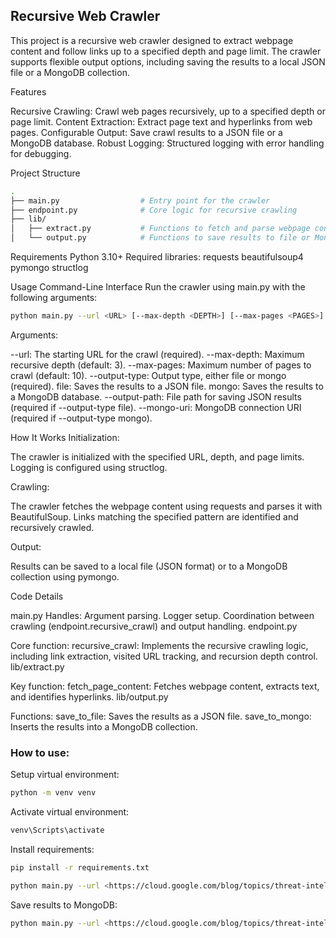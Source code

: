 ## Recursive Web Crawler

This project is a recursive web crawler designed to extract webpage content and follow links up to a specified depth and page limit. The crawler supports flexible output options, including saving the results to a local JSON file or a MongoDB collection.

Features

Recursive Crawling: Crawl web pages recursively, up to a specified depth or page limit.
Content Extraction: Extract page text and hyperlinks from web pages.
Configurable Output: Save crawl results to a JSON file or a MongoDB database.
Robust Logging: Structured logging with error handling for debugging.

Project Structure
```bash
.
├── main.py                  # Entry point for the crawler
├── endpoint.py              # Core logic for recursive crawling
├── lib/
│   ├── extract.py           # Functions to fetch and parse webpage content
│   └── output.py            # Functions to save results to file or MongoDB
```



Requirements
Python 3.10+
Required libraries:
requests
beautifulsoup4
pymongo
structlog

Usage
Command-Line Interface
Run the crawler using main.py with the following arguments:

```bash
python main.py --url <URL> [--max-depth <DEPTH>] [--max-pages <PAGES>] --output-type <TYPE> [--output-path <PATH>] [--mongo-uri <URI>]
```


Arguments:

--url: The starting URL for the crawl (required).
--max-depth: Maximum recursive depth (default: 3).
--max-pages: Maximum number of pages to crawl (default: 10).
--output-type: Output type, either file or mongo (required).
file: Saves the results to a JSON file.
mongo: Saves the results to a MongoDB database.
--output-path: File path for saving JSON results (required if --output-type file).
--mongo-uri: MongoDB connection URI (required if --output-type mongo).


How It Works
Initialization:

The crawler is initialized with the specified URL, depth, and page limits.
Logging is configured using structlog.

Crawling:

The crawler fetches the webpage content using requests and parses it with BeautifulSoup.
Links matching the specified pattern are identified and recursively crawled.

Output:

Results can be saved to a local file (JSON format) or to a MongoDB collection using pymongo.

Code Details

main.py
Handles:
Argument parsing.
Logger setup.
Coordination between crawling (endpoint.recursive_crawl) and output handling.
endpoint.py

Core function:
recursive_crawl: Implements the recursive crawling logic, including link extraction, visited URL tracking, and recursion depth control.
lib/extract.py

Key function:
fetch_page_content: Fetches webpage content, extracts text, and identifies hyperlinks.
lib/output.py

Functions:
save_to_file: Saves the results as a JSON file.
save_to_mongo: Inserts the results into a MongoDB collection.


### How to use:

Setup virtual environment:

```bash
python -m venv venv
```

Activate virtual environment:

```bash
venv\Scripts\activate
```

Install requirements:

```bash
pip install -r requirements.txt
```

```bash
python main.py --url <https://cloud.google.com/blog/topics/threat-intelligence> --max-depth <max number of recursions> --max-pages <number of pages> --output-type file --output-path <path to save file.json>
```

Save results to MongoDB:

```bash
python main.py --url <https://cloud.google.com/blog/topics/threat-intelligence> --max-depth <max number of recursions> --max-pages <max number of pages> --output-type mongo --mongo-uri <your mongo uri>
```

